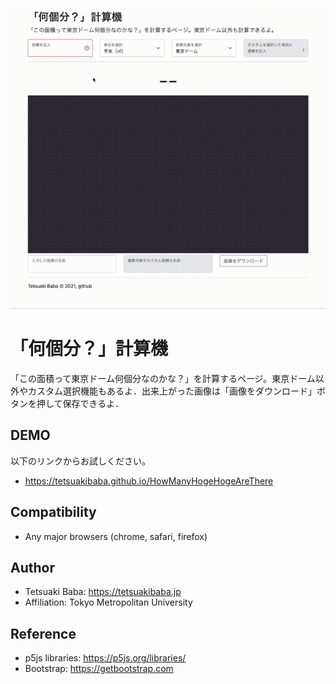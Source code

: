 ![](teaser.gif)



# 「何個分？」計算機
「この面積って東京ドーム何個分なのかな？」を計算するページ。東京ドーム以外やカスタム選択機能もあるよ．出来上がった画像は「画像をダウンロード」ボタンを押して保存できるよ．

## DEMO
以下のリンクからお試しください。
  * https://tetsuakibaba.github.io/HowManyHogeHogeAreThere

## Compatibility
  * Any major browsers (chrome, safari, firefox)

## Author
* Tetsuaki Baba: https://tetsuakibaba.jp
* Affiliation: Tokyo Metropolitan University

## Reference
  * p5js libraries: https://p5js.org/libraries/
  * Bootstrap: https://getbootstrap.com